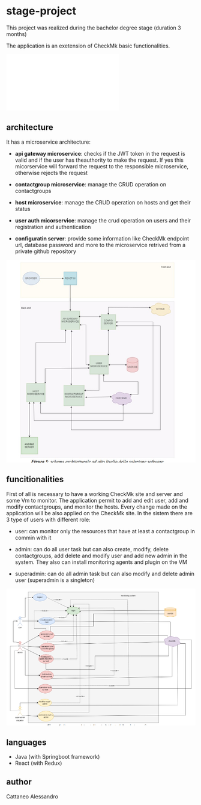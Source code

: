 # stage-project

This project was realized during the bachelor degree stage (duration 3 months)

The application is an exetension of CheckMk basic functionalities.

![for more info read the descriptio document](description.pdf)


## architecture

It has a microservice architecture:

- **api gateway microservice**: checks if the JWT token in the request is valid and if the user has theauthority to make the request. If yes this micorservice will forward the request to the responsible microservice, otherwise rejects the request

- **contactgroup microservice**:  manage the CRUD operation on contactgroups

- **host microservice**: manage the CRUD operation on hosts and get their status

- **user auth micorservice**: manage the crud operation on users and their registration and authentication

- **configuratin server**: provide some information like CheckMk endpoint url, database password and more to the microservice retrived from a private github repository

![for more info see the architecture diagram](architecture_diagram.jpg)



## funcitionalities

First of all is necessary to have a working CheckMk site and server and some Vm to monitor. The application permit to add and edit user, add and modify contactgroups, and monitor the hosts. Every change made on the application will be also applied on the CheckMk site. In the sistem there are 3 type of users with different role:

- user: can monitor only the resources that have at least a contactgroup in commin with it 
- admin: can do all user task but can also create, modify, delete contactgroups, add delete and modify user and add new admin in the system. They also can install monitoring agents and plugin on the VM

- superadmin: can do all admin task but can also modify and delete admin user (superadmin is a singleton)

![for more info see the use case diagram](usecase_diagram.png)


## languages

- Java (with Springboot framework)
- React (with Redux)


## author 

Cattaneo Alessandro
